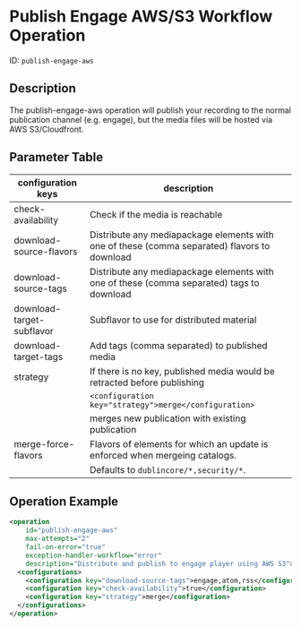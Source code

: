 Publish Engage AWS/S3 Workflow Operation
========================================

ID: `publish-engage-aws`


Description
-----------

The publish-engage-aws operation will publish your recording to the normal publication channel (e.g. engage), but the
media files will be hosted via AWS S3/Cloudfront.


Parameter Table
---------------

|configuration keys         |description                                                                                  |
|---------------------------|---------------------------------------------------------------------------------------------|
|check-availability         |Check if the media is reachable                                                              |
|download-source-flavors    |Distribute any mediapackage elements with one of these (comma separated) flavors to download |
|download-source-tags       |Distribute any mediapackage elements with one of these (comma separated) tags to download    |
|download-target-subflavor  |Subflavor to use for distributed material                                                    |
|download-target-tags       |Add tags (comma separated) to published media                                                |
|strategy                   |If there is no key, published media would be retracted before publishing                     |
|                           |`<configuration key="strategy">merge</configuration>`                                        |
|                           |merges new publication with existing publication                                             |
|merge-force-flavors        |Flavors of elements for which an update is enforced when mergeing catalogs.                  |
|                           |Defaults to `dublincore/*,security/*`.


Operation Example
-----------------

```xml
<operation
    id="publish-engage-aws"
    max-attempts="2"
    fail-on-error="true"
    exception-handler-workflow="error"
    description="Distribute and publish to engage player using AWS S3">
  <configurations>
    <configuration key="download-source-tags">engage,atom,rss</configuration>
    <configuration key="check-availability">true</configuration>
    <configuration key="strategy">merge</configuration>
  </configurations>
</operation>
```
